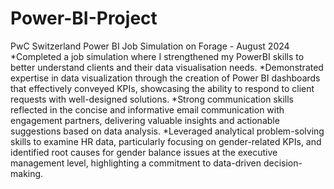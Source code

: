 # Power-BI-Project
PwC Switzerland Power BI Job Simulation on Forage - August 2024
*Completed a job simulation where I strengthened my PowerBI skills to better understand clients and their data visualisation needs.
*Demonstrated expertise in data visualization through the creation of Power BI dashboards that effectively conveyed KPIs, showcasing the ability to respond to client requests with well-designed solutions.
*Strong communication skills reflected in the concise and informative email communication with engagement partners, delivering valuable insights and actionable suggestions based on data analysis.
*Leveraged analytical problem-solving skills to examine HR data, particularly focusing on gender-related KPIs, and identified root causes for gender balance issues at the executive management level, highlighting a 
 commitment to data-driven decision-making.
